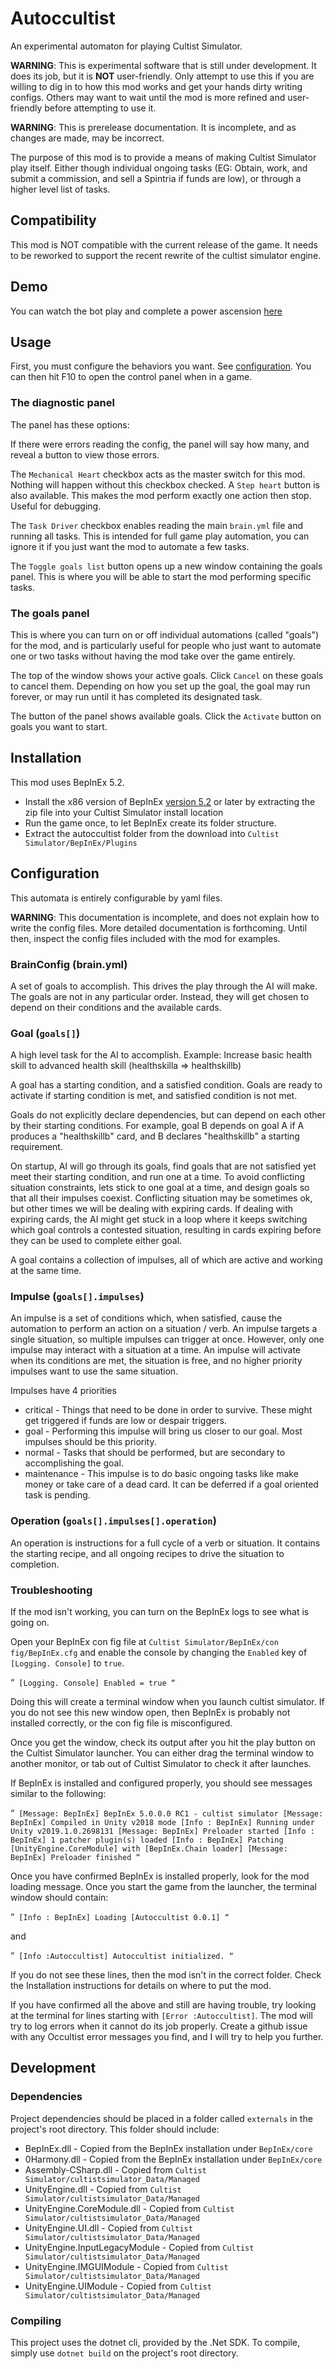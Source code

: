# Autoccultist

An experimental automaton for playing Cultist Simulator.

**WARNING**: This is experimental software that is still under development. It does its job, but it is **NOT** user-friendly. Only attempt to use this if you are willing to dig in to how this mod works and get your hands dirty writing configs. Others may want to wait until the mod is more refined and user-friendly before attempting to use it.

**WARNING**: This is prerelease documentation. It is incomplete, and as changes are made, may be incorrect.

The purpose of this mod is to provide a means of making Cultist Simulator play itself. Either though individual ongoing tasks (EG: Obtain, work, and submit a commission, and sell a Spintria if funds are low), or through a higher level list of tasks.

## Compatibility

This mod is NOT compatible with the current release of the game.  It needs to be reworked to support the recent rewrite of the cultist simulator engine.

## Demo

You can watch the bot play and complete a power ascension [here](https://www.youtube.com/watch?v=UKe9wqMd32I)

## Usage

First, you must configure the behaviors you want. See [configuration](#configuration). You can then hit F10 to open the control panel when in a game.

### The diagnostic panel

The panel has these options:

If there were errors reading the config, the panel will say how many, and reveal a button to view those errors.

The `Mechanical Heart` checkbox acts as the master switch for this mod. Nothing will happen without this checkbox checked.
A `Step heart` button is also available. This makes the mod perform exactly one action then stop. Useful for debugging.

The `Task Driver` checkbox enables reading the main `brain.yml` file and running all tasks. This is intended for full game play automation, you can ignore it if you just want the mod to automate a few tasks.

The `Toggle goals list` button opens up a new window containing the goals panel. This is where you will be able to start the mod performing specific tasks.

### The goals panel

This is where you can turn on or off individual automations (called "goals") for the mod, and is particularly useful for people who just want to automate one or two tasks without having the mod take over the game entirely.

The top of the window shows your active goals. Click `Cancel` on these goals to cancel them.
Depending on how you set up the goal, the goal may run forever, or may run until it has completed its designated task.

The button of the panel shows available goals. Click the `Activate` button on goals you want to start.

## Installation

This mod uses BepInEx 5.2.

- Install the x86 version of BepInEx [version 5.2](https://github.com/BepInEx/BepInEx/releases/tag/v5.2) or later by extracting the zip file into your Cultist Simulator install location
- Run the game once, to let BepInEx create its folder structure.
- Extract the autoccultist folder from the download into `Cultist Simulator/BepInEx/Plugins`

## Configuration

This automata is entirely configurable by yaml files.

**WARNING**: This documentation is incomplete, and does not explain how to write the config files. More detailed documentation is forthcoming. Until then, inspect the config files included with the mod for examples.

### BrainConfig (brain.yml)

A set of goals to accomplish. This drives the play through the AI will make.
The goals are not in any particular order. Instead, they will get chosen to depend on their conditions and the available cards.

### Goal (`goals[]`)

A high level task for the AI to accomplish.
Example: Increase basic health skill to advanced health skill (healthskilla =&gt; healthskillb)

A goal has a starting condition, and a satisfied condition.
Goals are ready to activate if starting condition is met, and satisfied condition is not met.

Goals do not explicitly declare dependencies, but can depend on each other by their starting conditions.
For example, goal B depends on goal A if A produces a "healthskillb" card, and B declares "healthskillb" a starting requirement.

On startup, AI will go through its goals, find goals that are not satisfied yet meet their starting condition, and run one at a time.
To avoid conflicting situation constraints, lets stick to one goal at a time, and design goals so that all their impulses coexist.
Conflicting situation may be sometimes ok, but other times we will be dealing with expiring cards. If dealing with expiring cards, the AI
might get stuck in a loop where it keeps switching which goal controls a contested situation, resulting in cards expiring before they can be used to complete
either goal.

A goal contains a collection of impulses, all of which are active and working at the same time.

### Impulse (`goals[].impulses`)

An impulse is a set of conditions which, when satisfied, cause the automation to perform an action on a situation / verb.
An impulse targets a single situation, so multiple impulses can trigger at once. However, only one impulse may interact with a situation at a time.
An impulse will activate when its conditions are met, the situation is free, and no higher priority impulses want to use the same situation.

Impulses have 4 priorities

- critical - Things that need to be done in order to survive. These might get triggered if funds are low or despair triggers.
- goal - Performing this impulse will bring us closer to our goal. Most impulses should be this priority.
- normal - Tasks that should be performed, but are secondary to accomplishing the goal.
- maintenance - This impulse is to do basic ongoing tasks like make money or take care of a dead card. It can be deferred if a goal oriented task is pending.

### Operation (`goals[].impulses[].operation`)

An operation is instructions for a full cycle of a verb or situation. It contains the starting recipe, and all ongoing recipes to drive the situation to completion.

### Troubleshooting

If the mod isn't working, you can turn on the BepInEx logs to see what is going on.

Open your BepInEx con fig file at `Cultist Simulator/BepInEx/con fig/BepInEx.cfg` and enable the console by changing the `Enabled` key of `[Logging. Console]` to `true`.

“` [Logging. Console] Enabled = true “`

Doing this will create a terminal window when you launch cultist simulator. If you do not see this new window open, then BepInEx is probably not installed correctly,
or the con fig file is misconfigured.

Once you get the window, check its output after you hit the play button on the Cultist Simulator launcher. You can either drag the terminal window to another
monitor, or tab out of Cultist Simulator to check it after launches.

If BepInEx is installed and configured properly, you should see messages similar to the following:

“` [Message: BepInEx] BepInEx 5.0.0.0 RC1 - cultist simulator [Message: BepInEx] Compiled in Unity v2018 mode [Info : BepInEx] Running under Unity v2019.1.0.2698131 [Message: BepInEx] Preloader started [Info : BepInEx] 1 patcher plugin(s) loaded [Info : BepInEx] Patching [UnityEngine.CoreModule] with [BepInEx.Chain loader] [Message: BepInEx] Preloader finished “`

Once you have confirmed BepInEx is installed properly, look for the mod loading message. Once you start the game from the launcher, the terminal window should contain:

“` [Info : BepInEx] Loading [Autoccultist 0.0.1] “`

and

“` [Info :Autoccultist] Autoccultist initialized. “`

If you do not see these lines, then the mod isn't in the correct folder. Check the Installation instructions for details on where to put the mod.

If you have confirmed all the above and still are having trouble, try looking at the terminal for lines starting with `[Error :Autoccultist]`. The mod will
try to log errors when it cannot do its job properly. Create a github issue with any Occultist error messages you find, and I will try to help you further.

## Development

### Dependencies

Project dependencies should be placed in a folder called `externals` in the project's root directory.
This folder should include:

- BepInEx.dll - Copied from the BepInEx installation under `BepInEx/core`
- 0Harmony.dll - Copied from the BepInEx installation under `BepInEx/core`
- Assembly-CSharp.dll - Copied from `Cultist Simulator/cultistsimulator_Data/Managed`
- UnityEngine.dll - Copied from `Cultist Simulator/cultistsimulator_Data/Managed`
- UnityEngine.CoreModule.dll - Copied from `Cultist Simulator/cultistsimulator_Data/Managed`
- UnityEngine.UI.dll - Copied from `Cultist Simulator/cultistsimulator_Data/Managed`
- UnityEngine.InputLegacyModule - Copied from `Cultist Simulator/cultistsimulator_Data/Managed`
- UnityEngine.IMGUIModule - Copied from `Cultist Simulator/cultistsimulator_Data/Managed`
- UnityEngine.UIModule - Copied from `Cultist Simulator/cultistsimulator_Data/Managed`

### Compiling

This project uses the dotnet cli, provided by the .Net SDK. To compile, simply use `dotnet build` on the project's root directory.
